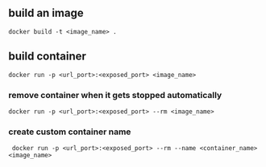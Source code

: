 ## build an image
    docker build -t <image_name> .
## build container
    docker run -p <url_port>:<exposed_port> <image_name>
   ### remove container when it gets stopped automatically
    docker run -p <url_port>:<exposed_port> --rm <image_name>
   ### create custom container name
     docker run -p <url_port>:<exposed_port> --rm --name <container_name> <image_name>